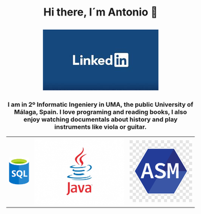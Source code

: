 <div id="header" align="center">
  <h1 align="center"> Hi there, I´m Antonio 👋
  <h2 align="center"><a href="https://www.linkedin.com"><img src="images/linkedin.jpg" alt="Logo de LinkedIn"></a>
  <h3 align="center"> I am in 2º Informatic Ingeniery in UMA, the public University of Málaga, Spain. I love programing and reading books, I also enjoy watching documentals about history and play instruments like viola or guitar.
</div>
<div class="center-image">
  <table>
    <tr>
      <td><img src="images/SQL.png" alt="Imagen 1"></td>
      <td><img src="images/JAVA.png" alt="Imagen 2"></td>
      <td><img src="images/ASM.png" alt="Imagen 3"></td>
    </tr>
  </table>
</div>
